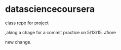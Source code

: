 # datasciencecoursera
class repo for project

,aking a chage for a commit practice on 5/13/15.  Jfiore

new change.
